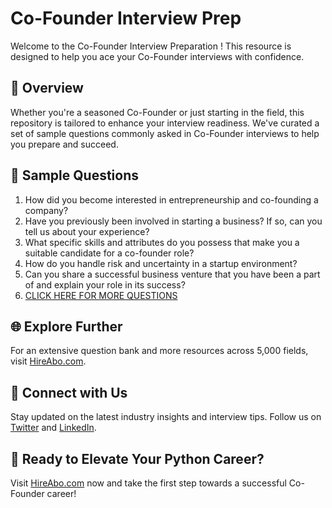# Co-Founder Interview Prep

Welcome to the Co-Founder Interview Preparation ! This resource is designed to help you ace your Co-Founder interviews with confidence.

## 🚀 Overview

Whether you're a seasoned Co-Founder or just starting in the field, this repository is tailored to enhance your interview readiness. We've curated a set of sample questions commonly asked in Co-Founder interviews to help you prepare and succeed.

## 📝 Sample Questions

1. How did you become interested in entrepreneurship and co-founding a company?
2. Have you previously been involved in starting a business? If so, can you tell us about your experience?
3. What specific skills and attributes do you possess that make you a suitable candidate for a co-founder role?
4. How do you handle risk and uncertainty in a startup environment?
5. Can you share a successful business venture that you have been a part of and explain your role in its success?
6. [CLICK HERE FOR MORE QUESTIONS](https://hireabo.com/job/1_4_7/CoFounder)

## 🌐 Explore Further

For an extensive question bank and more resources across 5,000 fields, visit [HireAbo.com](https://www.hireabo.com).

## 📱 Connect with Us

Stay updated on the latest industry insights and interview tips. Follow us on [Twitter](https://twitter.com/hireabo) and [LinkedIn](https://www.linkedin.com/in/hire-abo-3609972a8/).

## 🚀 Ready to Elevate Your Python Career?

Visit [HireAbo.com](https://www.hireabo.com) now and take the first step towards a successful Co-Founder career!